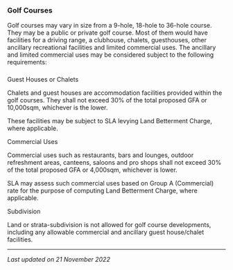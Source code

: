### Golf Courses

Golf courses may vary in size from a 9-hole, 18-hole to 36-hole course.
They may be a public or private golf course. Most of them would have
facilities for a driving range, a clubhouse, chalets, guesthouses, other
ancillary recreational facilities and limited commercial uses. The
ancillary and limited commercial uses may be considered subject to the
following requirements:

### 

<a href="#Guest-House" class="collapsible collapsed"
data-toggle="collapse"></a>

Guest Houses or Chalets

Chalets and guest houses are accommodation facilities provided within
the golf courses. They shall not exceed 30% of the total proposed GFA or
10,000sqm, whichever is the lower.

These facilities may be subject to SLA levying Land Betterment Charge,
where applicable.

<a href="#Commercial-Uses" class="collapsible collapsed"
data-toggle="collapse"></a>

Commercial Uses

Commercial uses such as restaurants, bars and lounges, outdoor
refreshment areas, canteens, saloons and pro shops shall not exceed 30%
of the total proposed GFA or 4,000sqm, whichever is lower.

SLA may assess such commercial uses based on Group A (Commercial) rate
for the purpose of computing Land Betterment Charge, where applicable.

<a href="#Subdivision" class="collapsible collapsed"
data-toggle="collapse"></a>

Subdivision

Land or strata-subdivision is not allowed for golf course developments,
including any allowable commercial and ancillary guest house/chalet
facilities.

------------------------------------------------------------------------

*Last updated on 21 November 2022*
